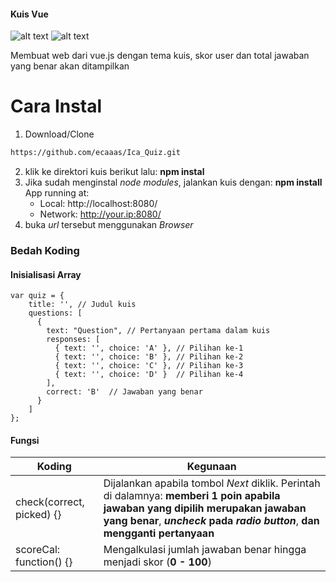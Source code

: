 #### Kuis Vue 
![alt text](https://user-images.githubusercontent.com/47271571/54110378-d62f4400-4413-11e9-9be5-66c719664006.png)
![alt text](https://user-images.githubusercontent.com/47271571/54110382-d6c7da80-4413-11e9-9a3b-1915903306ec.png)

Membuat web dari vue.js dengan tema kuis, skor user dan total jawaban yang benar akan ditampilkan
# Cara Instal
1. Download/Clone

```sh
https://github.com/ecaaas/Ica_Quiz.git
```
2. klik ke direktori kuis berikut lalu: **npm instal**
3. Jika sudah menginstal *node modules*, jalankan kuis dengan: **npm install**
        App running at:
    - Local: http://localhost:8080/
    - Network: http://your.ip:8080/
4. buka *url* tersebut menggunakan *Browser*
### Bedah Koding
#### Inisialisasi Array
```
var quiz = {
    title: '', // Judul kuis
    questions: [
      {
        text: "Question", // Pertanyaan pertama dalam kuis
        responses: [
          { text: '', choice: 'A' }, // Pilihan ke-1
          { text: '', choice: 'B' }, // Pilihan ke-2
          { text: '', choice: 'C' }, // Pilihan ke-3
          { text: '', choice: 'D' }  // Pilihan ke-4
        ],
        correct: 'B'  // Jawaban yang benar
      }
    ]
};
```
#### Fungsi
| Koding  | Kegunaan |
| ------------- | ------------- |
| check(correct, picked) {}  | Dijalankan apabila tombol *Next* diklik. Perintah di dalamnya: **memberi 1 poin apabila jawaban yang dipilih merupakan jawaban yang benar**, ***uncheck* pada *radio button***, **dan mengganti pertanyaan** |
| scoreCal: function() {}  | Mengalkulasi jumlah jawaban benar hingga menjadi skor (**0 - 100**)  |
